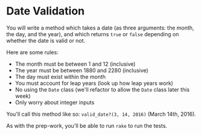 # Date Validation

You will write a method which takes a date (as three arguments: the month, the day,
and the year), and which returns `true` or `false` depending on whether the date is
valid or not.

Here are some rules:

+ The month must be between 1 and 12 (inclusive)
+ The year must be between 1880 and 2280 (inclusive)
+ The day must exist within the month
+ You must account for leap years (look up how leap years work)
+ No using the `Date` class (we'll refactor to allow the `Date` class later this week)
+ Only worry about integer inputs

You'll call this method like so: `valid_date?(3, 14, 2016)` (March 14th, 2016).

As with the prep-work, you'll be able to run `rake` to run the tests.
